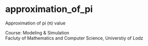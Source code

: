 # approximation_of_pi
Approximation of pi (π) value  

Course: Modeling & Simulation   
Facluty of Mathematics and Computer Science, Universtiy of Lodz
